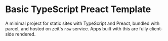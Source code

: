 # Basic TypeScript Preact Template

A minimal project for static sites with TypeScript and Preact, bundled with parcel, and hosted on zeit's `now` service.
Apps built with this are fully client-side rendered.
